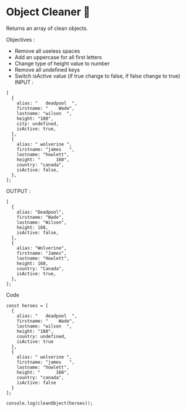 # Object Cleaner 🧽

Returns an array of clean objects.

Objectives :

- Remove all useless spaces
- Add an uppercase for all first letters
- Change type of height value to number
- Remove all undefined keys
- Switch isActive value (if true change to false, if false change to true)
  INPUT :

```
[
  {
    alias: "   deadpool  ",
    firstname: "    Wade",
    lastname: "wilson  ",
    height: "188",
    city: undefined,
    isActive: true,
  },
  {
    alias: " wolverine ",
    firstname: "james   ",
    lastname: "howlett",
    height: "      160",
    country: "canada",
    isActive: false,
  },
];
```

OUTPUT :

```
[
  {
    alias: "Deadpool",
    firstname: "Wade",
    lastname: "Wilson",
    height: 188,
    isActive: false,
  },
  {
    alias: "Wolverine",
    firstname: "James",
    lastname: "Howlett",
    height: 160,
    country: "Canada",
    isActive: true,
  },
];
```

Code

```
const heroes = [
  {
    alias: "   deadpool  ",
    firstname: "    Wade",
    lastname: "wilson  ",
    height: "188",
    country: undefined,
    isActive: true
  },
  {
    alias: " wolverine ",
    firstname: "james   ",
    lastname: "howlett",
    height: "      160",
    country: "canada",
    isActive: false
  }
];

console.log(cleanObject(heroes));
```
